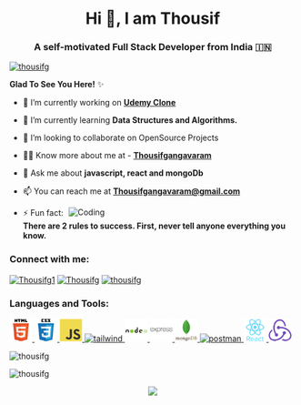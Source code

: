 <h1 align="center">Hi 👋, I am Thousif</h1>

<h3 align="center">A self-motivated Full Stack Developer from India 🇮🇳</h3>


<p align="left"> <a href="https://twitter.com/thousifg1" target="blank"><img src="https://img.shields.io/twitter/follow/thousifg1?logo=twitter&style=for-the-badge" alt="thousifg" /></a> </p>

**Glad To See You Here!** ✨
- 🔭 I’m currently working on **[Udemy Clone](https://github.com/Sachi4496/Udemy-Clone-Backend)**


- 🌱 I’m currently learning **Data Structures and Algorithms.**

- 🤝 I’m looking to collaborate on OpenSource Projects </p> 

- 👨‍💻 Know more about me at - **[Thousifgangavaram](https://thousifg.vercel.app)**

- 💬 Ask me about **javascript, react and mongoDb**

- 📫 You can reach me at **Thousifgangavaram@gmail.com**

<!-- - 👨‍💻 All of my projects are available at [Thousifg](https://Thousifg.github.io) -->

<img align="right" alt="Coding" width="400" src="https://cdn.dribbble.com/users/1059583/screenshots/4171367/coding-freak.gif">

- ⚡ Fun fact: **There are 2 rules to success. First, never tell anyone everything you know.**

<!-- I have a bug to document technical stuffs that I do, which can be found at my [blog](https://thousifg.github.io/blog) -->

<h3 align="left">Connect with me:</h3>
<p align="left">
<a href="https://twitter.com/Thousifg1" target="blank"><img align="center" src="https://cdn.jsdelivr.net/npm/simple-icons@3.0.1/icons/twitter.svg" alt="Thousifg1" height="30" width="40" /></a>
<a href="https://linkedin.com/in/Thousifg" target="blank"><img align="center" src="https://cdn.jsdelivr.net/npm/simple-icons@3.0.1/icons/linkedin.svg" alt="Thousifg" height="30" width="40" /></a>
<a href="https://instagram.com/thousifg" target="blank"><img align="center" src="https://cdn.jsdelivr.net/npm/simple-icons@3.0.1/icons/instagram.svg" alt="thousifg" height="30" width="40" /></a>
<!-- <a href="https://hackerrank.com/thousifg" target="blank"><img align="center" src="https://cdn.jsdelivr.net/npm/simple-icons@3.0.1/icons/hackerrank.svg" alt="thousifg" height="30" width="40" /></a>
<a href="https://www.leetcode.com./thousifg" target="blank"><img align="center" src="https://cdn.jsdelivr.net/npm/simple-icons@3.0.1/icons/leetcode.svg" alt="thousifg" height="30" width="40" /></a> -->
</p>


<h3 align="left">Languages and Tools:</h3>
<p align="left">
    <a href="https://www.w3.org/html/" target="_blank"> <img src="https://raw.githubusercontent.com/devicons/devicon/master/icons/html5/html5-original-wordmark.svg" alt="html5" width="40" height="40"/> </a>
    <a href="https://www.w3schools.com/css/" target="_blank"> <img src="https://raw.githubusercontent.com/devicons/devicon/master/icons/css3/css3-original-wordmark.svg" alt="css3" width="40" height="40"/> </a>
    <a href="https://developer.mozilla.org/en-US/docs/Web/JavaScript" target="_blank"> <img src="https://raw.githubusercontent.com/devicons/devicon/master/icons/javascript/javascript-original.svg" alt="javascript" width="40" height="40"/> </a>
    <a href="https://tailwindcss.com/" target="_blank"> <img src="https://www.vectorlogo.zone/logos/tailwindcss/tailwindcss-icon.svg" alt="tailwind" width="40" height="40"/> </a>
    <a href="https://nodejs.org" target="_blank"> <img src="https://raw.githubusercontent.com/devicons/devicon/master/icons/nodejs/nodejs-original-wordmark.svg" alt="nodejs" width="40" height="40"/> </a>
    <a href="https://expressjs.com" target="_blank"> <img src="https://raw.githubusercontent.com/devicons/devicon/master/icons/express/express-original-wordmark.svg" alt="express" width="40" height="40"/> </a>
    <a href="https://www.mongodb.com/" target="_blank"> <img src="https://raw.githubusercontent.com/devicons/devicon/master/icons/mongodb/mongodb-original-wordmark.svg" alt="mongodb" width="40" height="40"/> </a>
    <a href="https://postman.com" target="_blank"> <img src="https://www.vectorlogo.zone/logos/getpostman/getpostman-icon.svg" alt="postman" width="40" height="40"/> </a>
    <a href="https://reactjs.org/" target="_blank"> <img src="https://raw.githubusercontent.com/devicons/devicon/master/icons/react/react-original-wordmark.svg" alt="react" width="40" height="40"/> </a>
    <a href="https://redux.js.org" target="_blank"> <img src="https://raw.githubusercontent.com/devicons/devicon/master/icons/redux/redux-original.svg" alt="redux" width="40" height="40"/> </a>
<!--     <a href="https://nextjs.org/" target="_blank"> <img src="https://cdn.worldvectorlogo.com/logos/nextjs-3.svg" alt="nextjs" width="40" height="40"/> </a>
    <a href="https://www.adobe.com/products/xd.html" target="_blank"> <img src="https://cdn.worldvectorlogo.com/logos/adobe-xd.svg" alt="xd" width="40" height="40"/> </a>  -->
    </p>


<p align="left"> <img src=https://github-readme-stats.vercel.app/api?username=thousifg&show_icons=true alt=thousifg /> </p>

<p align="left"> <img src=https://github-readme-streak-stats.herokuapp.com/?user=thousifg&fe=f7a305&ring=b0d90b&currStreakLabel=b0d90b)](https://git.io/streak-stats) alt=thousifg /> </p>

<p align="center">
  <img  src="https://raw.githubusercontent.com/Trilokia/Trilokia/379277808c61ef204768a61bbc5d25bc7798ccf1/bottom_header.svg">
  </p>
